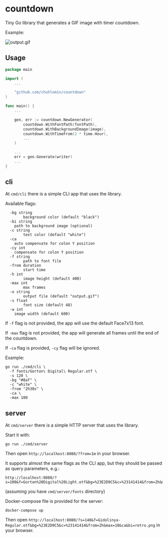 # countdown

Tiny Go library that generates a GIF image with timer countdown.

Example:

![output.gif](https://github.com/user-attachments/assets/3866f8c6-e035-4d2c-bc85-d696b80ca139)

## Usage

```go
package main

import (
	...

	"github.com/chuhlomin/countdown"
)

func main() {
	...

	gen, err := countdown.NewGenerator(
		countdown.WithFontPath(fontPath),
		countdown.WithBackgroundImage(image),
		countdown.WithTimeFrom(2 * time.Hour),
		...
	)

	...
	err = gen.Generate(writer)
	...
}


```

## cli

At `cmd/cli` there is a simple CLI app that uses the library.

Available flags:

```
  -bg string
    	background color (default "black")
  -bi string
   	path to background image (optional)
  -c string
    	text color (default "white")
  -ca
   	auto compensate for colon Y position
  -cy int
   	compensate for colon Y position
  -f string
    	path to font file
  -from duration
    	start time
  -h int
     	image height (default 400)
  -max int
    	max frames
  -o string
    	output file (default "output.gif")
  -s float
    	font size (default 48)
  -w int
   	image width (default 600)
```

If `-f` flag is not provided, the app will use the default Face7x13 font.

If `-max` flag is not provided, the app will generate all frames until the end of the countdown.

If `-ca` flag is provided, `-cy` flag will be ignored.

Example:

```
go run ./cmd/cli \
  -f fonts/Gorton\ Digital\ Regular.otf \
  -s 120 \
  -bg "#8af" \
  -c "white" \
  -from "2h30s" \
  -ca \
  -max 100
```

## server

At `cmd/server` there is a simple HTTP server that uses the library.

Start it with:

```
go run ./cmd/server
```

Then open `http://localhost:8080/?from=1m` in your browser.

It supports almost the same flags as the CLI app, but they should be passed as query parameters, e.g.:

```
http://localhost:8080/?s=100&f=Gorton%20Digital%20Light.otf&bg=%23E2D9C5&c=%23141414&from=2h&max=10&ca&bi=retro.png
```

(assuming you have `cmd/server/fonts` directory)

Docker-compose file is provided for the server:

```
docker-compose up
```

Then open `http://localhost:8080/?s=140&f=Gidolinya-Regular.otf&bg=%23E2D9C5&c=%23141414&from=2h&max=10&ca&bi=retro.png` in your browser.
